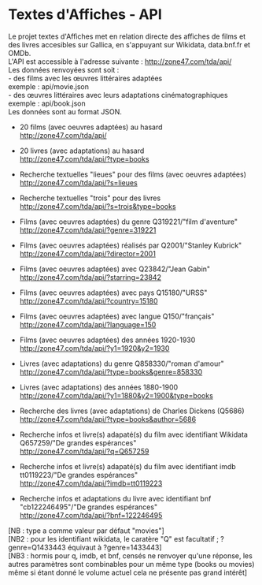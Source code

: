 Textes d'Affiches - API
======
Le projet textes d'Affiches met en relation directe des affiches de films et des livres accesibles sur Gallica, en s'appuyant sur Wikidata, data.bnf.fr et OMDb.  
L'API est accessible à l'adresse suivante : http://zone47.com/tda/api/  
Les données renvoyées sont soit :    
    - des films avec les œuvres littéraires adaptées  
    exemple : api/movie.json  
    - des œuvres littéraires avec leurs adaptations cinématographiques   
    exemple : api/book.json  
Les données sont au format JSON.  
  
* 20 films (avec oeuvres adaptées) au hasard  
http://zone47.com/tda/api/  
* 20 livres (avec adaptations) au hasard  
http://zone47.com/tda/api/?type=books  
  
* Recherche textuelles "lieues" pour des films (avec oeuvres adaptées)  
http://zone47.com/tda/api/?s=lieues  
* Recherche textuelles "trois" pour des livres  
http://zone47.com/tda/api/?s=trois&type=books  
  
* Films (avec oeuvres adaptées) du genre Q319221/"film d'aventure"  
http://zone47.com/tda/api/?genre=319221  
* Films (avec oeuvres adaptées) réalisés par Q2001/"Stanley Kubrick"  
http://zone47.com/tda/api/?director=2001  
* Films (avec oeuvres adaptées) avec Q23842/"Jean Gabin"  
http://zone47.com/tda/api/?starring=23842  
* Films (avec oeuvres adaptées) avec pays Q15180/"URSS"  
http://zone47.com/tda/api/?country=15180  
* Films (avec oeuvres adaptées) avec langue Q150/"français"  
http://zone47.com/tda/api/?language=150  
* Films (avec oeuvres adaptées) des années 1920-1930  
http://zone47.com/tda/api/?y1=1920&y2=1930  
  
* Livres (avec adaptations) du genre Q858330/"roman d'amour"  
http://zone47.com/tda/api/?type=books&genre=858330  
* Livres (avec adaptations) des années 1880-1900  
http://zone47.com/tda/api/?y1=1880&y2=1900&type=books  
* Recherche des livres (avec adaptations) de Charles Dickens (Q5686)  
http://zone47.com/tda/api/?type=books&author=5686  
  
* Recherche infos et livre(s) adapaté(s) du film avec identifiant Wikidata Q657259/"De grandes espérances"  
http://zone47.com/tda/api/?q=Q657259  
* Recherche infos et livre(s) adapaté(s) du film avec identifiant imdb tt0119223/"De grandes espérances"  
http://zone47.com/tda/api/?imdb=tt0119223  
* Recherche infos et adaptations du livre avec identifiant bnf "cb122246495"/"De grandes espérances"  
http://zone47.com/tda/api/?bnf=122246495

[NB : type a comme valeur par défaut "movies"]  
[NB2 : pour les identifiant wikidata,  le caratère "Q" est facultatif ; ?genre=Q1433443 équivaut à ?genre=1433443]  
[NB3 : hormis pour q, imdb, et bnf, censés ne renvoyer qu'une réponse, les autres paramètres sont combinables pour un même type (books ou movies) même si étant donné le volume actuel cela ne présente pas grand intérêt]  
